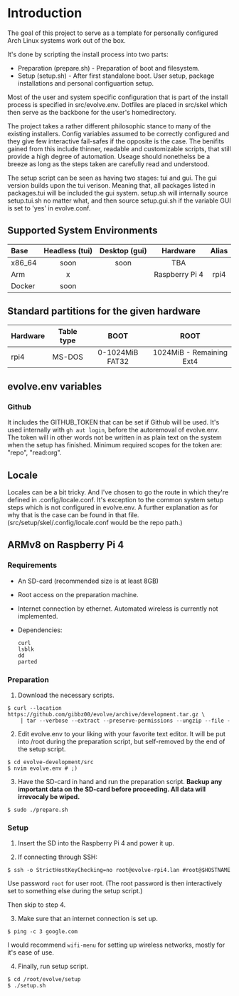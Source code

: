 # Introduction

The goal of this project to serve as a template for personally configured Arch Linux systems work out of the box. 

It's done by scripting the install process into two parts:

* Preparation (prepare.sh) - Preparation of boot and filesystem.
* Setup (setup.sh) - After first standalone boot. User setup, package installations and personal configuartion setup.

Most of the user and system specific configuration that is part of the install process is specified in src/evolve.env. 
Dotfiles are placed in src/skel which then serve as the backbone for the user's homedirectory. 

The project takes a rather different philosophic stance to many of the existing installers.
Config variables assumed to be correctly configured and they give few interactive fail-safes if the opposite is the case.
The benifits gained from this include thinner, readable and customizable scripts, that still provide a high degree of automation. 
Useage should nonethelss be a breeze as long as the steps taken are carefully read and understood.

The setup script can be seen as having two stages: tui and gui.
The gui version builds upon the tui verison.
Meaning that, all packages listed in packages.tui will be included the gui system.
setup.sh will internally source setup.tui.sh no matter what, and then source setup.gui.sh if the variable GUI is set to 'yes' in evolve.conf.

## Supported System Environments

| Base   | Headless (tui) | Desktop (gui) | Hardware       | Alias |
| :---   | :---:          | :---:         | :---:          | :---: | 
| x86_64 | soon           | soon          | TBA            |       | 
| Arm    | x              |               | Raspberry Pi 4 | rpi4  | 
| Docker | soon           |               |                |       | 

## Standard partitions for the given hardware

| Hardware              | Table type   | BOOT              | ROOT                      |
| :---                  | :---:        | :---:             | :---:                     |
| rpi4        | MS-DOS       | 0-1024MiB FAT32   | 1024MiB - Remaining Ext4  |

## evolve.env variables

### Github

It includes the GITHUB_TOKEN that can be set if Github will be used. It's used internally with `gh aut login`, before the autoremoval of evolve.env. The token will in other words not be written in as plain text on the system when the setup has finished. Minimum required scopes for the token are: "repo", "read:org".
 
## Locale

Locales can be a bit tricky. And I've chosen to go the route in which they're defined in .config/locale.conf.
It's exception to the common system setup steps which is not configured in evolve.env. 
A further explanation as for why that is the case can be found in that file.
(src/setup/skel/.config/locale.conf would be the repo path.)

## ARMv8 on Raspberry Pi 4

### Requirements

* An SD-card (recommended size is at least 8GB)
* Root access on the preparation machine.
* Internet connection by ethernet. Automated wireless is currently not implemented.
* Dependencies: 
    
    ```
    curl
    lsblk
    dd
    parted
    ```

### Preparation

1. Download the necessary scripts.

```
$ curl --location https://github.com/gibbz00/evolve/archive/development.tar.gz \
    | tar --verbose --extract --preserve-permissions --ungzip --file -
```

2. Edit evolve.env to your liking with your favorite text editor. It will be put into /root during the preparation script, but self-removed by the end of the setup script.

```
$ cd evolve-development/src
$ nvim evolve.env # ;)
```


3. Have the SD-card in hand and run the preparation script. **Backup any important data on the SD-card before proceeding. All data will irrevocaly be wiped.**

```
$ sudo ./prepare.sh
```

### Setup

1. Insert the SD into the Raspberry Pi 4 and power it up.

2. If connecting through SSH:

```
$ ssh -o StrictHostKeyChecking=no root@evolve-rpi4.lan #root@$HOSTNAME
```

Use password `root` for user root.
(The root password is then interactively set to something else during the setup script.)

Then skip to step 4.

3. Make sure that an internet connection is set up.

```
$ ping -c 3 google.com
```

I would recommend `wifi-menu` for setting up wireless networks, mostly for it's ease of use.

4. Finally, run setup script.

```
$ cd /root/evolve/setup
$ ./setup.sh
```
